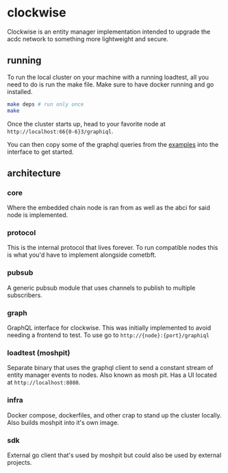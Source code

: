 # clockwise

Clockwise is an entity manager implementation intended to upgrade the acdc network to something more lightweight and secure.

## running

To run the local cluster on your machine with a running loadtest, all you need to do is run the make file. Make sure to have docker running and go installed.

```bash
make deps # run only once
make
```

Once the cluster starts up, head to your favorite node at `http://localhost:66{0-6}3/graphiql`.

You can then copy some of the graphql queries from the [examples](./examples/movies.gql) into the interface to get started.

## architecture

### core

Where the embedded chain node is ran from as well as the abci for said node is implemented.

### protocol

This is the internal protocol that lives forever. To run compatible nodes this is what you'd have to implement alongside cometbft.

### pubsub

A generic pubsub module that uses channels to publish to multiple subscribers.

### graph

GraphQL interface for clockwise. This was initially implemented to avoid needing a frontend to test. To use go to `http://{node}:{port}/graphiql`

### loadtest (moshpit)

Separate binary that uses the graphql client to send a constant stream of entity manager events to nodes. Also known as mosh pit. Has a UI located at `http://localhost:8080`.

### infra

Docker compose, dockerfiles, and other crap to stand up the cluster locally. Also builds moshpit into it's own image.

### sdk

External go client that's used by moshpit but could also be used by external projects.
